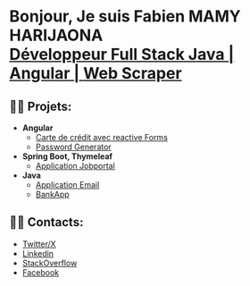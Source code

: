 <h1>Bonjour, Je suis Fabien MAMY HARIJAONA <br/><a href="https://github.com/joshmadakor1">Développeur Full Stack Java | Angular | </a> <a href="https://www.linkedin.com/in/fharijaona/">Web Scraper</a></h1>

<h2>👨‍💻 Projets:</h2>

- <b>Angular</b>
  - [Carte de crédit avec reactive Forms ](https://github.com/fabien-har/AppCards---Angular)
  - [Password Generator](https://github.com/fabien-har/Generator-Password-Angular)
- <b>Spring Boot, Thymeleaf</b>
  - [Application Jobportal](https://github.com/fabien-har/Jobportal-Java-Spring-Thymeleaf)
- <b>Java</b>
  - [Application Email](https://github.com/fabien-har/EmailAdmin)
  - [BankApp](https://github.com/fabien-har/BankApplication)
 



<h2>👨‍💻 Contacts:</h2>
<ul>
<li><a href="https://x.com/fabyharijaona" rel="nofollow"> Twitter/X </a> </li>
<li><a href="https://www.linkedin.com/in/fabien-mamy-harijaona-692257358/" rel="nofollow"> Linkedin</a> </li>
<li><a href="https://stackoverflow.com/users/30206617/fabien3913" rel="nofollow"> StackOverflow </a> </li>
<li><a href="https://www.facebook.com/fabien.mamy.harijaona" rel="nofollow"> Facebook</a>  </li>

</ul>
 








